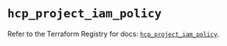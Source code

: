 # `hcp_project_iam_policy`

Refer to the Terraform Registry for docs: [`hcp_project_iam_policy`](https://registry.terraform.io/providers/hashicorp/hcp/0.103.0/docs/resources/project_iam_policy).
